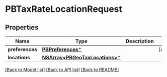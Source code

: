 # PBTaxRateLocationRequest

## Properties
Name | Type | Description | Notes
------------ | ------------- | ------------- | -------------
**preferences** | [**PBPreferences***](PBPreferences.md) |  | [optional] 
**locations** | [**NSArray&lt;PBGeoTaxLocations&gt;***](PBGeoTaxLocations.md) |  | 

[[Back to Model list]](../README.md#documentation-for-models) [[Back to API list]](../README.md#documentation-for-api-endpoints) [[Back to README]](../README.md)


